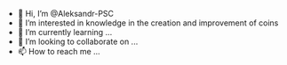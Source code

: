- 👋 Hi, I’m @Aleksandr-PSC
- 👀 I’m interested in knowledge in the creation and improvement of coins
- 🌱 I’m currently learning ...
- 💞️ I’m looking to collaborate on ...
- 📫 How to reach me ...

<!---
Aleksandr-PSC/Aleksandr-PSC is a ✨ special ✨ repository because its `README.md` (this file) appears on your GitHub profile.
You can click the Preview link to take a look at your changes.
--->

